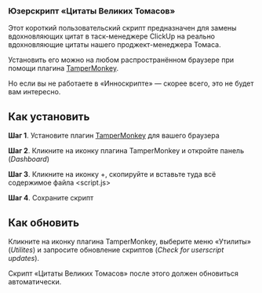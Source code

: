 ### Юзерскрипт «Цитаты Великих Томасов»

Этот короткий пользовательский скрипт предназначен для замены вдохновляющих цитат в таск-менеджере ClickUp на реально вдохновляющие цитаты нашего проджект-менеджера Томаса.

Установить его можно на любом распространённом браузере при помощи плагина [TamperMonkey](https://www.tampermonkey.net).

Но если вы не работаете в «Инноскрипте» — скорее всего, это не будет вам интересно.

## Как установить

**Шаг 1**. Установите плагин [TamperMonkey](https://www.tampermonkey.net) для вашего браузера

**Шаг 2**. Кликните на иконку плагина TamperMonkey и откройте панель (*Dashboard*)

**Шаг 3**. Кликните на иконку +, скопируйте и вставьте туда всё содержимое файла <script.js>

**Шаг 4**. Сохраните скрипт

## Как обновить

Кликните на иконку плагина TamperMonkey, выберите меню «Утилиты» (*Utilites*) и запросите обновление скриптов (*Check for userscript updates*).

Скрипт «Цитаты Великих Томасов» после этого должен обновиться автоматически.
